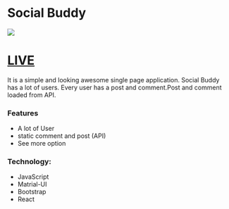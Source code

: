 # Social Buddy 
![](https://i.imgur.com/M3B7kKk.png)

# [LIVE](https://social-buddyy.netlify.app/)

It is a simple and looking awesome single page application. Social Buddy has a lot of users. Every user has a post and comment.Post and comment loaded from API.

### Features
- A lot of User
- static comment and post (API)
- See more option

### Technology:
- JavaScript
- Matrial-UI
- Bootstrap
- React
